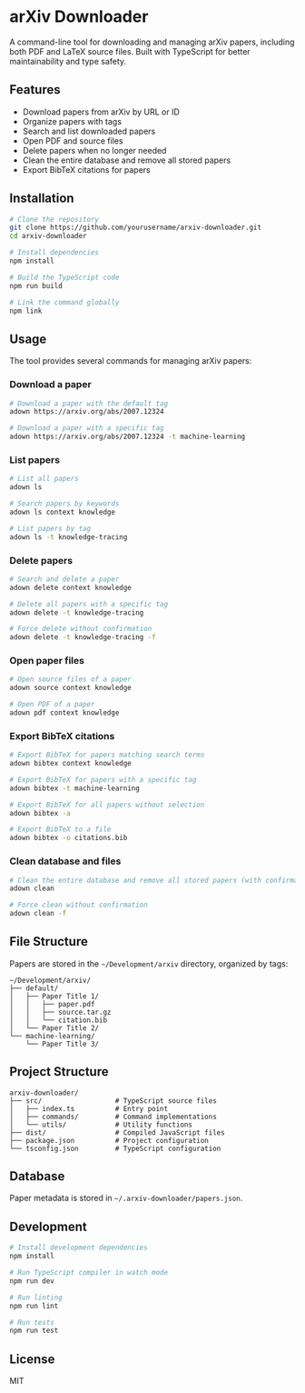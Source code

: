 # arXiv Downloader

A command-line tool for downloading and managing arXiv papers, including both PDF and LaTeX source files. Built with TypeScript for better maintainability and type safety.

## Features

- Download papers from arXiv by URL or ID
- Organize papers with tags
- Search and list downloaded papers
- Open PDF and source files
- Delete papers when no longer needed
- Clean the entire database and remove all stored papers
- Export BibTeX citations for papers

## Installation

```bash
# Clone the repository
git clone https://github.com/yourusername/arxiv-downloader.git
cd arxiv-downloader

# Install dependencies
npm install

# Build the TypeScript code
npm run build

# Link the command globally
npm link
```

## Usage

The tool provides several commands for managing arXiv papers:

### Download a paper

```bash
# Download a paper with the default tag
adown https://arxiv.org/abs/2007.12324

# Download a paper with a specific tag
adown https://arxiv.org/abs/2007.12324 -t machine-learning
```

### List papers

```bash
# List all papers
adown ls

# Search papers by keywords
adown ls context knowledge

# List papers by tag
adown ls -t knowledge-tracing
```

### Delete papers

```bash
# Search and delete a paper
adown delete context knowledge

# Delete all papers with a specific tag
adown delete -t knowledge-tracing

# Force delete without confirmation
adown delete -t knowledge-tracing -f
```

### Open paper files

```bash
# Open source files of a paper
adown source context knowledge

# Open PDF of a paper
adown pdf context knowledge
```

### Export BibTeX citations

```bash
# Export BibTeX for papers matching search terms
adown bibtex context knowledge

# Export BibTeX for papers with a specific tag
adown bibtex -t machine-learning

# Export BibTeX for all papers without selection
adown bibtex -a

# Export BibTeX to a file
adown bibtex -o citations.bib
```

### Clean database and files

```bash
# Clean the entire database and remove all stored papers (with confirmation)
adown clean

# Force clean without confirmation
adown clean -f
```

## File Structure

Papers are stored in the `~/Development/arxiv` directory, organized by tags:

```
~/Development/arxiv/
├── default/
│   ├── Paper Title 1/
│   │   ├── paper.pdf
│   │   ├── source.tar.gz
│   │   └── citation.bib
│   └── Paper Title 2/
└── machine-learning/
    └── Paper Title 3/
```

## Project Structure

```
arxiv-downloader/
├── src/                  # TypeScript source files
│   ├── index.ts          # Entry point
│   ├── commands/         # Command implementations
│   └── utils/            # Utility functions
├── dist/                 # Compiled JavaScript files
├── package.json          # Project configuration
└── tsconfig.json         # TypeScript configuration
```

## Database

Paper metadata is stored in `~/.arxiv-downloader/papers.json`.

## Development

```bash
# Install development dependencies
npm install

# Run TypeScript compiler in watch mode
npm run dev

# Run linting
npm run lint

# Run tests
npm run test
```

## License

MIT